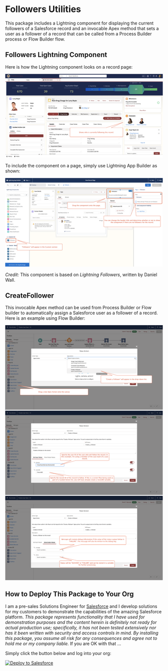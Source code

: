 # Followers Utilities

This package includes a Lightning component for displaying the current followers of a Salesforce record and an invocable Apex method that sets a user as a follower of a record that can be called from a Process Builder process or Flow Builder flow.


## Followers Lightning Component

Here is how the Lightning component looks on a record page:

![Followers Lightning Component](/images/Followers_Picture.png)

To include the component on a page, simply use Lightning App Builder as shown:

![Lightning App Builder](/images/Followers_Lightning_App_Builder.png)

*Credit:* This component is based on *Lightning Followers*, written by Daniel Wall.


## CreateFollower

This invocable Apex method can be used from Process Builder or Flow builder to automatically assign a Salesforce user as a follower of a record. Here is an example using Flow Builder:

![Select Apex Action](/images/Create_Follower_Apex_Action.png)
![Input Variables](/images/Input_Variables.png)
![Output Variables](/images/Output_Variables.png)


## How to Deploy This Package to Your Org

I am a pre-sales Solutions Engineer for [Salesforce](https://www.salesforce.com) and I develop solutions for my customers to demonstrate the capabilities of the amazing Salesforce platform. *This package represents functionality that I have used for demonstration purposes  and the content herein is definitely not ready for actual production use; specifically, it has not been tested extensively nor has it been written with security and access controls in mind. By installing this package, you assume all risk for any consequences and agree not to hold me or my company liable.*  If you are OK with that ...

Simply click the button below and log into your org:

<a href="https://githubsfdeploy.herokuapp.com">
  <img alt="Deploy to Salesforce"
       src="https://raw.githubusercontent.com/afawcett/githubsfdeploy/master/src/main/webapp/resources/img/deploy.png">
</a>